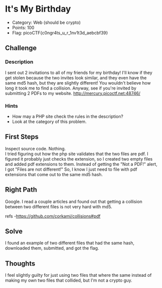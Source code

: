 # It's My Birthday
- Category: Web (should be crypto)
- Points: 100
- Flag: picoCTF{c0ngr4ts_u_r_1nv1t3d_aebcbf39}
## Challenge
### Description
I sent out 2 invitations to all of my friends for my birthday! I'll know if they get stolen because the two invites look similar, 
and they even have the same md5 hash, but they are slightly different! You wouldn't believe how long it took me to find a collision. 
Anyway, see if you're invited by submitting 2 PDFs to my website. http://mercury.picoctf.net:48746/
### Hints
- How may a PHP site check the rules in the description?
- Look at the category of this problem.

## First Steps
Inspect source code. Nothing. <br />
I tried figuring out how the php site validates that the two files are pdf. I figured
it probably just checks the extension, so I created two empty files and added pdf extensions 
to them. Instead of getting the "Not a PDF!" alert, I got "Files are not different!"
So, I know I just need to file with pdf extensions that come out to the same md5 hash. 
## Right Path
Google.
I read a couple articles and found out that getting a collision between two different files is not very hard with md5. 

refs
-https://github.com/corkami/collisions#pdf
## Solve
I found an example of two different files that had the same hash, downloaded them, submitted, and got the flag. 
## Thoughts
I feel slightly guilty for just using two files that where the same 
instead of making my own two files that collided, but I'm not a crypto guy.
